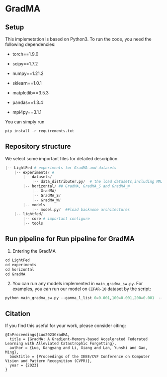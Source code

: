 # GradMA

## Setup

This implemetation is based on Python3. To run the code, you need the following dependencies:

- torch==1.9.0

- scipy==1.7.2

- numpy==1.21.2

- sklearn==1.0.1

- matplotlib==3.5.3

- pandas==1.3.4

- mpi4py==3.1.1

You can simply run 

```python
pip install -r requirements.txt
```

## Repository structure
We select some important files for detailed description.

```python
|-- LightFed # experiments for GradMA and datasets
    |-- experiments/ #
        |-- datasets/ 
            |-- data_distributer.py/  # the load datasets,including MNIST, EMNIST, FMNSIT and CIFAR-10
        |-- horizontal/ ## GradMA, GradMA_S and GradMA_W
            |-- GradMA/
            |-- GradMA_S/
            |-- GradMA_W/
        |-- models
            |-- model.py/  ##load backnone architectures
    |-- lightfed/  
        |-- core # important configure
        |-- tools
```

## Run pipeline for Run pipeline for GradMA
1. Entering the GradMA
```python
cd LightFed
cd experiments
cd horizontal
cd GradMA
```

2. You can run any models implemented in `main_gradma_sw.py`. For examples, you can run our model on `CIFAR-10` dataset by the script:
```python
python main_gradma_sw.py --gamma_l_list 0=0.001,100=0.001,200=0.001  --gamma_g_list 0=1.0,100=1.0,200=1.0 --beta_1_list 0=0.5,100=0.5,200=0.5 --beta_2_list 0=0.5,100=0.5,200=0.5 --batch_size 64 --I 5 --comm_round 1000 --data_partition_mode non_iid_dirichlet --non_iid_alpha 0.01 --client_num 100 --selected_client_num 10 --memory_num 100 --seed 0 --model_type Lenet_5 --data_set CIFAR-10 --eval_batch_size 256 --device cuda --log_level INFO
```

## Citation
If you find this useful for your work, please consider citing:

```
@InProceedings{Luo2023GradMA,
  title = {GradMA: A Gradient-Memory-based Accelerated Federated Learning with Alleviated Catastrophic Forgetting},
  author = {Luo, Kangyang and Li, Xiang and Lan, Yunshi and Gao, Ming},
  booktitle = {Proceedings of the IEEE/CVF Conference on Computer Vision and Pattern Recognition (CVPR)},
  year = {2023}
}
```


